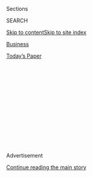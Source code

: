 <div id="app">

<div>

<div>

<div>

<div class="NYTAppHideMasthead css-1q2w90k e1suatyy0">

<div class="section css-ui9rw0 e1suatyy2">

<div class="css-eph4ug er09x8g0">

<div class="css-6n7j50">

</div>

<span class="css-1dv1kvn">Sections</span>

<div class="css-10488qs">

<span class="css-1dv1kvn">SEARCH</span>

</div>

[Skip to content](#site-content)[Skip to site
index](#site-index)

</div>

<div id="masthead-section-label" class="css-1wr3we4 eaxe0e00">

[Business](https://www.nytimes3xbfgragh.onion/section/business)

</div>

<div class="css-10698na e1huz5gh0">

</div>

</div>

<div id="masthead-bar-one" class="section hasLinks css-15hmgas e1csuq9d3">

<div class="css-uqyvli e1csuq9d0">

</div>

<div class="css-1uqjmks e1csuq9d1">

</div>

<div class="css-9e9ivx">

[](https://myaccount.nytimes3xbfgragh.onion/auth/login?response_type=cookie&client_id=vi)

</div>

<div class="css-1bvtpon e1csuq9d2">

[Today’s
Paper](https://www.nytimes3xbfgragh.onion/section/todayspaper)

</div>

</div>

</div>

</div>

<div data-aria-hidden="false">

<div id="site-content" data-role="main">

<div>

<div class="css-1aor85t" style="opacity:0.000000001;z-index:-1;visibility:hidden">

<div class="css-1hqnpie">

<div class="css-epjblv">

<span class="css-17xtcya">[Business](/section/business)</span><span class="css-x15j1o">|</span><span class="css-fwqvlz">Ford,
Struggling in a Changing Industry, Replaces Its
C.E.O.</span>

</div>

<div class="css-k008qs">

<div class="css-1iwv8en">

<span class="css-18z7m18"></span>

<div>

</div>

</div>

<span class="css-1n6z4y">https://nyti.ms/2DaZptb</span>

<div class="css-1705lsu">

<div class="css-4xjgmj">

<div class="css-4skfbu" data-role="toolbar" data-aria-label="Social Media Share buttons, Save button, and Comments Panel with current comment count" data-testid="share-tools">

  - 
  - 
  - 
  - 
    
    <div class="css-6n7j50">
    
    </div>

  - 

</div>

</div>

</div>

</div>

</div>

</div>

<div id="NYT_TOP_BANNER_REGION" class="css-13pd83m">

</div>

<div id="top-wrapper" class="css-1sy8kpn">

<div id="top-slug" class="css-l9onyx">

Advertisement

</div>

[Continue reading the main
story](#after-top)

<div class="ad top-wrapper" style="text-align:center;height:100%;display:block;min-height:250px">

<div id="top" class="place-ad" data-position="top" data-size-key="top">

</div>

</div>

<div id="after-top">

</div>

</div>

<div>

<div id="sponsor-wrapper" class="css-1hyfx7x">

<div id="sponsor-slug" class="css-19vbshk">

Supported by

</div>

[Continue reading the main
story](#after-sponsor)

<div id="sponsor" class="ad sponsor-wrapper" style="text-align:center;height:100%;display:block">

</div>

<div id="after-sponsor">

</div>

</div>

<div class="css-186x18t">

</div>

<div class="css-1vkm6nb ehdk2mb0">

# Ford, Struggling in a Changing Industry, Replaces Its C.E.O.

</div>

Jim Hackett, who failed to impress Wall Street, will be replaced by
James Farley, an auto industry veteran who started his career at Toyota.

<div class="css-79elbk" data-testid="photoviewer-wrapper">

<div class="css-z3e15g" data-testid="photoviewer-wrapper-hidden">

</div>

<div class="css-1a48zt4 ehw59r15" data-testid="photoviewer-children">

![<span class="css-16f3y1r e13ogyst0" data-aria-hidden="true">Jim
Hackett, outgoing Ford C.E.O., is credited with eliminating money-losing
cars from the company’s North American
lineup.</span><span class="css-cnj6d5 e1z0qqy90" itemprop="copyrightHolder"><span class="css-1ly73wi e1tej78p0">Credit...</span><span><span>Michael
Noble Jr. for The New York
Times</span></span></span>](https://static01.graylady3jvrrxbe.onion/images/2020/08/04/business/04-markets-brf-ford/04-markets-brf-ford-articleLarge.jpg?quality=75&auto=webp&disable=upscale)

</div>

</div>

<div class="css-18e8msd">

<div class="css-vp77d3 epjyd6m0">

<div class="css-1baulvz">

By [<span class="css-1baulvz last-byline" itemprop="name">Neal E.
Boudette</span>](https://www.nytimes3xbfgragh.onion/by/neal-e-boudette)

</div>

</div>

  - 
    
    <div class="css-ld3wwf e16638kd2">
    
    Aug. 4, 2020Updated <span class="css-epvm6">3:57 p.m.
    ET</span>
    
    </div>

  - 
    
    <div class="css-4xjgmj">
    
    <div class="css-pvvomx" data-role="toolbar" data-aria-label="Social Media Share buttons, Save button, and Comments Panel with current comment count" data-testid="share-tools">
    
      - 
      - 
      - 
      - 
        
        <div class="css-6n7j50">
        
        </div>
    
      - 
    
    </div>
    
    </div>

</div>

</div>

<div class="section meteredContent css-1r7ky0e" name="articleBody" itemprop="articleBody">

<div class="css-1fanzo5 StoryBodyCompanionColumn">

<div class="css-53u6y8">

Three years ago, Ford Motor brought in a new chief executive, Jim
Hackett, to streamline the company’s inner workings and raise profits.

Now, after he achieved mixed results, the company is again turning to a
new boss, hoping he can accelerate the process and finish the job.

On Tuesday, Ford said Mr. Hackett will retire on Oct. 1 and will be
succeeded by James D. Farley Jr., whose promotion to [chief operating
officer in
February](https://www.nytimes3xbfgragh.onion/2020/02/07/business/ford-motor-jim-farley.html)
had fueled speculation that Mr. Hackett’s tenure was nearing an end.

“I am very grateful to Jim Hackett for all he has done to modernize Ford
and prepare us to compete and win in the future,” said William Clay Ford
Jr., Ford’s executive chairman. [The
company](https://www.nytimes3xbfgragh.onion/topic/company/ford-motor-company),
he added, is becoming “much more nimble.”

</div>

</div>

<div class="css-1fanzo5 StoryBodyCompanionColumn">

<div class="css-53u6y8">

Mr. Farley will take the titles of president and C.E.O., and join Ford’s
board of directors, the company said.

Mr. Hackett, a former chief executive of Steelcase, an office furniture
manufacturer that is much smaller and less complex, was named to [the
top job at
Ford](https://www.nytimes3xbfgragh.onion/2017/05/22/business/jim-hackett-ford.html)
in May 2017, as the company’s business was slumping under his
predecessor, Mark Fields. Mr. Hackett promised to revitalize Ford’s
operations and steer the company toward vehicles that would generate
profits — pickup trucks and sport-utility vehicles — and invest in
emerging technologies like electric and self-driving vehicles.

The company is starting to introduce some of the models developed under
Mr. Hackett, including a redesigned F-150 pickup truck and a new series
of S.U.V.s under its dormant Bronco brand. The Mustang Mach E, [an
electric S.U.V. styled to resemble the storied sports
car](https://www.nytimes3xbfgragh.onion/2019/11/17/business/ford-mustang-electric-suv.html),
has generated lots of buzz and is set to go into production later this
year.

“We have lots of work ahead of us to complete our mission, but thanks to
Jim, we are a very different company today than we were three years
ago,” Mr. Ford said in a conference call to discuss the leadership
change.

</div>

</div>

<div class="css-1fanzo5 StoryBodyCompanionColumn">

<div class="css-53u6y8">

Mr. Hackett is credited with eliminating money-losing cars from Ford’s
North American lineup in favor of more profitable pickups and S.U.V.s.
He formed alliances [with
Volkswagen](https://www.nytimes3xbfgragh.onion/2019/07/05/business/ford-vw-self-driving-electric-cars.html),
the [Indian automaker
Mahindra](https://www.nytimes3xbfgragh.onion/2019/10/01/business/ford-india.html)
and Rivian, a start-up working on electric trucks [in which Ford has
invested](https://www.nytimes3xbfgragh.onion/2019/04/24/business/ford-rivian-investment.html).
Mr. Hackett also accelerated plans to develop electric vehicles.

</div>

</div>

<div class="css-79elbk" data-testid="photoviewer-wrapper">

<div class="css-z3e15g" data-testid="photoviewer-wrapper-hidden">

</div>

<div class="css-1a48zt4 ehw59r15" data-testid="photoviewer-children">

![<span class="css-16f3y1r e13ogyst0" data-aria-hidden="true">Jim
Farley, Ford’s new chief executive, in 2016 during his tenure as head of
Ford
Europe.</span><span class="css-cnj6d5 e1z0qqy90" itemprop="copyrightHolder"><span class="css-1ly73wi e1tej78p0">Credit...</span><span>Patrik
Stollarz/Agence France-Presse — Getty
Images</span></span>](https://static01.graylady3jvrrxbe.onion/images/2020/08/04/business/04ford2/merlin_168532413_28ed4e05-a899-4dac-a9d6-43380313250d-articleLarge.jpg?quality=75&auto=webp&disable=upscale)

</div>

</div>

<div class="css-1fanzo5 StoryBodyCompanionColumn">

<div class="css-53u6y8">

But so far, the turnaround has had little effect on the company’s bottom
line and stock price. Ford’s [profits fell in 2018
and 2019](https://s23.q4cdn.com/799033206/files/doc_financials/quarterly/2019/q4/Ford-4Q2019-Earnings-Press-Release.pdf),
dropping to $47 million last year. This year, the pandemic has hammered
its business, and the company lost $876 million in the first half of the
year.

“Making the C.E.O. change now could be viewed as Ford is ready to move
faster, more aggressively,” Joseph Spak, an analyst with RBC Capital
Markets, wrote in a note to clients. “Farley’s persona and style may be
what is needed for that.”

Wall Street analysts have criticized Mr. Hackett for stopping short of
presenting a full turnaround plan with detailed financial goals and
timetables. Ford had planned to do so early in his tenure, but changed
course and presented only broad targets and revealed its plans piecemeal
as it rolled out specific initiatives and projects.

Ford shares were trading at about $11 when Mr. Hackett arrived. The
stock was trading at $6.85 Tuesday afternoon, up about 2 percent.

Mr. Hackett “faced challenges in technology changes and current
operations without technology or auto industry experience,” said Erik
Gordon, a business professor at the University of Michigan who follows
the auto industry.

Investors value Ford at about $27 billion, just one-tenth the market
capitalization of [Tesla, the electric
automaker](https://www.nytimes3xbfgragh.onion/topic/company/tesla-motors-inc)
that makes far fewer cars and has been around only since 2003.

</div>

</div>

<div class="css-1fanzo5 StoryBodyCompanionColumn">

<div class="css-53u6y8">

Mr. Farley, 58, joined Ford in 2007 from Toyota Motor, where he played a
key role in launching the company’s Lexus luxury brand. Since arriving
at Ford, he has held a variety of jobs, including running the company’s
marketing, its European operations and a new business strategy group.

Mr. Farley’s temperament is very different from Mr. Hackett’s. The
current chief executive has a cerebral, grandfatherly presence and is
known for writing long companywide emails about his thoughts on Ford and
its future. Mr. Farley is known as an intense and animated personality.

In a conference call, Mr. Farley noted the automaker has a history going
back 117 years. Over more than a century, Ford has competed with and
been closely compared to its two Detroit rivals, General Motors and the
company now known as Fiat Chrysler.

But given the technological changes and disruption now rippling through
the auto industry, Mr. Farley said Ford’s competitors today include
companies like Amazon, Tesla, Toyota and Baidu, a Chinese
artificial-intelligence technology company that is working on
self-driving cars.

Mr. Farley said his first priority would be to ensure a smooth
transition. He added that he is optimistic about the company’s prospects
now that it has introduced the new F-150, Bronco S.U.V. and the Mustang
Mach E. Ford is hoping the Mustang Mach E will emerge as a serious
challenger to Tesla, which [has faced little serious
competition](https://www.nytimes3xbfgragh.onion/2020/07/22/business/tesla-electric-car-audi-polestar.html).
The company is also taking aim at Jeep, a Fiat Chrysler brand, with its
new Bronco, for which it has taken 150,000 reservations.

On Mr. Farley’s list of tasks are raising Ford’s profit margin in North
America to 10 percent or more, cutting costs and reviving the company’s
sales in Europe, China and South America.

“I’m inspired by the momentum we are building,” Mr. Farley said in the
conference call. “To fulfill our mission, we need to swing for the
fences.”

</div>

</div>

<div>

</div>

</div>

<div>

</div>

<div>

</div>

<div>

</div>

<div>

<div id="bottom-wrapper" class="css-1ede5it">

<div id="bottom-slug" class="css-l9onyx">

Advertisement

</div>

[Continue reading the main
story](#after-bottom)

<div id="bottom" class="ad bottom-wrapper" style="text-align:center;height:100%;display:block;min-height:90px">

</div>

<div id="after-bottom">

</div>

</div>

</div>

</div>

</div>

## Site Index

<div>

</div>

## Site Information Navigation

  - [© <span>2020</span> <span>The New York Times
    Company</span>](https://help.nytimes3xbfgragh.onion/hc/en-us/articles/115014792127-Copyright-notice)

<!-- end list -->

  - [NYTCo](https://www.nytco.com/)
  - [Contact
    Us](https://help.nytimes3xbfgragh.onion/hc/en-us/articles/115015385887-Contact-Us)
  - [Work with us](https://www.nytco.com/careers/)
  - [Advertise](https://nytmediakit.com/)
  - [T Brand Studio](http://www.tbrandstudio.com/)
  - [Your Ad
    Choices](https://www.nytimes3xbfgragh.onion/privacy/cookie-policy#how-do-i-manage-trackers)
  - [Privacy](https://www.nytimes3xbfgragh.onion/privacy)
  - [Terms of
    Service](https://help.nytimes3xbfgragh.onion/hc/en-us/articles/115014893428-Terms-of-service)
  - [Terms of
    Sale](https://help.nytimes3xbfgragh.onion/hc/en-us/articles/115014893968-Terms-of-sale)
  - [Site
    Map](https://spiderbites.nytimes3xbfgragh.onion)
  - [Help](https://help.nytimes3xbfgragh.onion/hc/en-us)
  - [Subscriptions](https://www.nytimes3xbfgragh.onion/subscription?campaignId=37WXW)

</div>

</div>

</div>

</div>
